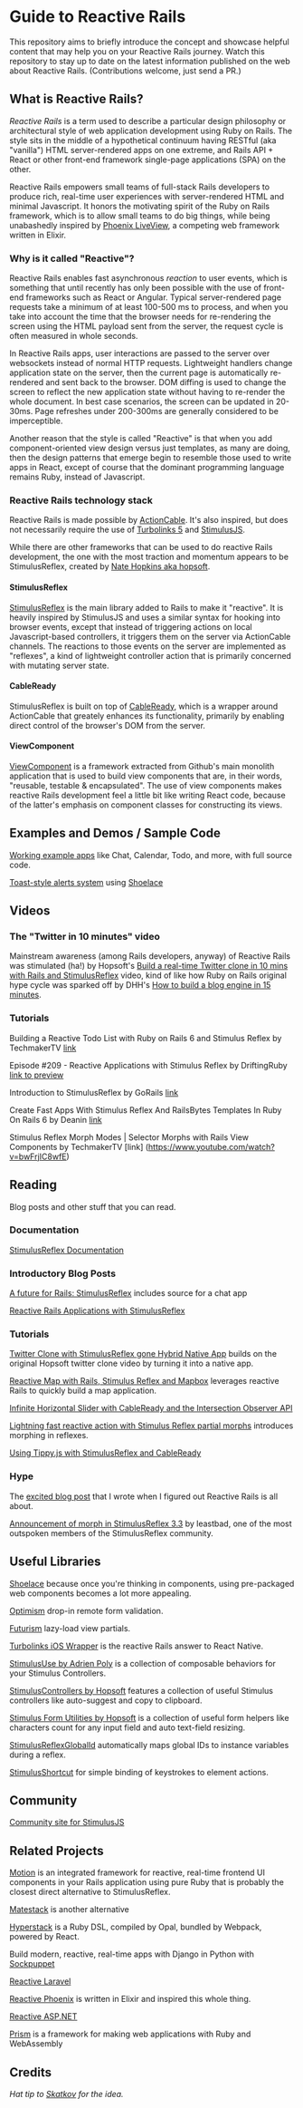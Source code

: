 # Guide to Reactive Rails
This repository aims to briefly introduce the concept and showcase helpful content that may help you on your Reactive Rails journey. Watch this repository to stay up to date on the latest information published on the web about Reactive Rails. (Contributions welcome, just send a PR.)

## What is Reactive Rails?

_Reactive Rails_ is a term used to describe a particular design philosophy or architectural style of web application development using Ruby on Rails. The style sits in the middle of a hypothetical continuum having RESTful (aka "vanilla") HTML server-rendered apps on one extreme, and Rails API + React or other front-end framework single-page applications (SPA) on the other.

Reactive Rails empowers small teams of full-stack Rails developers to produce rich, real-time user experiences with server-rendered HTML and minimal Javascript. It honors the motivating spirit of the Ruby on Rails framework, which is to allow small teams to do big things, while being unabashedly inspired by [Phoenix LiveView](https://github.com/phoenixframework/phoenix_live_view), a competing web framework written in Elixir.

### Why is it called "Reactive"?

Reactive Rails enables fast asynchronous _reaction_ to user events, which is something that until recently has only been possible with the use of front-end frameworks such as React or Angular. Typical server-rendered page requests take a minimum of at least 100-500 ms to process, and when you take into account the time that the browser needs for re-rendering the screen using the HTML payload sent from the server, the request cycle is often measured in whole seconds.

In Reactive Rails apps, user interactions are passed to the server over websockets instead of normal HTTP requests. Lightweight handlers change application state on the server, then the current page is automatically re-rendered and sent back to the browser. DOM diffing is used to change the screen to reflect the new application state without having to re-render the whole document. In best case scenarios, the screen can be updated in 20-30ms. Page refreshes under 200-300ms are generally considered to be imperceptible.

Another reason that the style is called "Reactive" is that when you add component-oriented view design versus just templates, as many are doing, then the design patterns that emerge begin to resemble those used to write apps in React, except of course that the dominant programming language remains Ruby, instead of Javascript.

### Reactive Rails technology stack

Reactive Rails is made possible by [ActionCable](https://guides.rubyonrails.org/action_cable_overview.html). It's also inspired, but does not necessarily require the use of [Turbolinks 5](https://github.com/turbolinks/turbolinks) and [StimulusJS](https://stimulusjs.org/).

While there are other frameworks that can be used to do reactive Rails development, the one with the most traction and momentum appears to be StimulusReflex, created by [Nate Hopkins aka hopsoft](https://github.com/hopsoft).

#### StimulusReflex
[StimulusReflex](https://docs.stimulusreflex.com/) is the main library added to Rails to make it "reactive". It is heavily inspired by StimulusJS and uses a similar syntax for hooking into browser events, except that instead of triggering actions on local Javascript-based controllers, it triggers them on the server via ActionCable channels. The reactions to those events on the server are implemented as "reflexes", a kind of lightweight controller action that is primarily concerned with mutating server state.

#### CableReady
StimulusReflex is built on top of [CableReady](https://cableready.stimulusreflex.com/), which is a wrapper around ActionCable that greately enhances its functionality, primarily by enabling direct control of the browser's DOM from the server.

#### ViewComponent
[ViewComponent](https://github.com/github/view_component) is a framework extracted from Github's main monolith application that is used to build view components that are, in their words, "reusable, testable & encapsulated". The use of view components makes reactive Rails development feel a little bit like writing React code, because of the latter's emphasis on component classes for constructing its views.

## Examples and Demos / Sample Code

[Working example apps](http://expo.stimulusreflex.com/) like Chat, Calendar, Todo, and more, with full source code.

[Toast-style alerts system](https://gist.github.com/obie/5c56d87c7b7e4e343ef7504349a69515) using [Shoelace](https://shoelace.style/)

## Videos

### The "Twitter in 10 minutes" video
Mainstream awareness (among Rails developers, anyway) of Reactive Rails was stimulated (ha!) by Hopsoft's [Build a real-time Twitter clone in 10 mins with Rails and StimulusReflex](https://dev.to/codefund/build-a-real-time-twitter-clone-10-mins-with-rails-and-stimulusreflex-5h5c) video, kind of like how Ruby on Rails original hype cycle was sparked off by DHH's [How to build a blog engine in 15 minutes](https://www.youtube.com/watch?v=Gzj723LkRJY&feature=youtu.be).

### Tutorials

Building a Reactive Todo List with Ruby on Rails 6 and Stimulus Reflex by TechmakerTV [link](https://www.youtube.com/watch?v=eK1CM0MBF64)

Episode #209 - Reactive Applications with Stimulus Reflex by DriftingRuby [link to preview](https://www.youtube.com/watch?v=K9QeC9CsYiU)

Introduction to StimulusReflex by GoRails [link](https://www.youtube.com/watch?v=gbMbGOigjA8)

Create Fast Apps With Stimulus Reflex And RailsBytes Templates In Ruby On Rails 6 by Deanin [link](https://www.youtube.com/watch?v=hxqkTy2SB78)

Stimulus Reflex Morph Modes | Selector Morphs with Rails View Components by TechmakerTV [link] (https://www.youtube.com/watch?v=bwFrjIC8wfE)

## Reading

Blog posts and other stuff that you can read.

### Documentation

[StimulusReflex Documentation](https://docs.stimulusreflex.com/)

### Introductory Blog Posts

[A future for Rails: StimulusReflex](https://headway.io/blog/a-future-for-rails-stimulusreflex) includes source for a chat app

[Reactive Rails Applications with StimulusReflex](https://dev.to/finiam/reactive-rails-applications-with-stimulusreflex-48kn)

### Tutorials

[Twitter Clone with StimulusReflex gone Hybrid Native App](https://dev.to/julianrubisch/twitter-clone-with-stimulusreflex-gone-hybrid-native-app-17fm) builds on the original Hopsoft twitter clone video by turning it into a native app. 

[Reactive Map with Rails, Stimulus Reflex and Mapbox](https://dev.to/ilrock__/reactive-map-with-rails-stimulus-reflex-and-mapbox-1po4) leverages reactive Rails to quickly build a map application.

[Infinite Horizontal Slider with CableReady and the Intersection Observer API](https://dev.to/julianrubisch/infinite-horizontal-slider-with-cableready-and-the-intersection-observer-api-4o4i)

[Lightning fast reactive action with Stimulus Reflex partial morphs](https://dev.to/rolandstuder/lightning-fast-reactive-action-with-stimulus-reflex-partial-morphs-2fg5) introduces morphing in reflexes.

[Using Tippy.js with StimulusReflex and CableReady](https://dev.to/mepatterson/using-tippy-js-with-stimulusreflex-and-cableready-3gno)

### Hype

The [excited blog post](https://medium.com/@obie/react-is-dead-long-live-reactive-rails-long-live-stimulusreflex-and-viewcomponent-cd061e2b0fe2) that I wrote when I figured out Reactive Rails is all about.

[Announcement of morph in StimulusReflex 3.3](https://dev.to/leastbad/stimulusreflex-v3-3-morphs-has-been-released-o3e) by leastbad, one of the most outspoken members of the StimulusReflex community.

## Useful Libraries

[Shoelace](https://shoelace.style/) because once you're thinking in components, using pre-packaged web components becomes a lot more appealing.

[Optimism](https://github.com/leastbad/optimism) drop-in remote form validation.

[Futurism](https://github.com/julianrubisch/futurism) lazy-load view partials.

[Turbolinks iOS Wrapper](https://github.com/turbolinks/turbolinks-ios/) is the reactive Rails answer to React Native.

[StimulusUse by Adrien Poly](https://github.com/stimulus-use/stimulus-use) is a collection of composable behaviors for your Stimulus Controllers.

[StimulusControllers by Hopsoft](https://github.com/hopsoft/stimulus_controllers/tree/master/controllers/src) features a collection of useful Stimulus controllers like auto-suggest and copy to clipboard.

[Stimulus Form Utilities by Hopsoft](https://github.com/eelcoj/stimulus-form-utilities) is a collection of useful form helpers like characters count for any input field and auto text-field resizing.

[StimulusReflexGlobalId](https://github.com/joshleblanc/stimulus_reflex_globalid) automatically maps global IDs to instance variables during a reflex.

[StimulusShortcut](https://github.com/leastbad/stimulus-shortcut) for simple binding of keystrokes to element actions.

## Community

[Community site for StimulusJS](https://discourse.stimulusjs.org/)

## Related Projects

[Motion](https://github.com/unabridged/motion) is an integrated framework for reactive, real-time frontend UI components in your Rails application using pure Ruby that is probably the closest direct alternative to StimulusReflex.


[Matestack](https://www.matestack.io/) is another alternative 


[Hyperstack](https://hyperstack.org/) is a Ruby DSL, compiled by Opal, bundled by Webpack, powered by React.

Build modern, reactive, real-time apps with Django in Python with [Sockpuppet](https://github.com/jonathan-s/django-sockpuppet)

[Reactive Laravel](https://github.com/livewire/livewire)

[Reactive Phoenix](https://github.com/phoenixframework/phoenix_live_view) is written in Elixir and inspired this whole thing.

[Reactive ASP.NET](https://github.com/dotnet/aspnetcore/blob/master/src/Components/README.md)

[Prism](https://github.com/prism-rb/prism) is a framework for making web applications with Ruby and WebAssembly

## Credits

_Hat tip to [Skatkov](https://github.com/skatkov/awesome-stimulusjs) for the idea._

